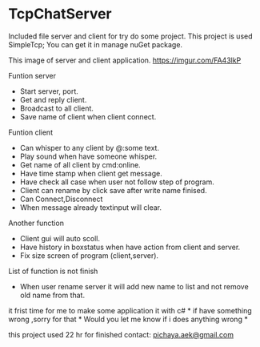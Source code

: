 # TcpChatServer
Included file server and client for try do some project. 
This project is used SimpleTcp;
You can get it in manage nuGet package.

This image of server and client application.
https://imgur.com/FA43lkP

Funtion server
  - Start server, port.
  - Get and reply client.
  - Broadcast to all client.
  - Save name of client when client connect.
  
Funtion client 
  - Can whisper to any client by @<name>:some text.
  - Play sound when have someone whisper.
  - Get name of all client by cmd:online.
  - Have time stamp when client get message.
  - Have check all case when user not follow step of program.
  - Client can rename by click save after write name finised.
  - Can Connect,Disconnect
  - When message already textinput will clear.
 
 Another function
 - Client gui will auto scoll.
 - Have history in boxstatus when have action from client and server.
 - Fix size screen of program (client,server).

List of function is not finish
  - When user rename server it will add new name to list and not remove old name from that.

it frist time for me to make some application it with c# *
if have something wrong ,sorry for that *
Would you let me know if i does anything wrong *

this project used 22 hr for finished
contact: pichaya.aek@gmail.com

